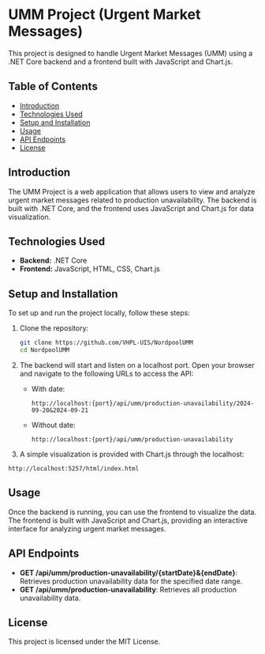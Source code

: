 # UMM Project (Urgent Market Messages)

This project is designed to handle Urgent Market Messages (UMM) using a .NET Core backend and a frontend built with JavaScript and Chart.js.

## Table of Contents
- [Introduction](#introduction)
- [Technologies Used](#technologies-used)
- [Setup and Installation](#setup-and-installation)
- [Usage](#usage)
- [API Endpoints](#api-endpoints)
- [License](#license)

## Introduction
The UMM Project is a web application that allows users to view and analyze urgent market messages related to production unavailability. The backend is built with .NET Core, and the frontend uses JavaScript and Chart.js for data visualization.

## Technologies Used
- **Backend:** .NET Core
- **Frontend:** JavaScript, HTML, CSS, Chart.js

## Setup and Installation
To set up and run the project locally, follow these steps:

1. Clone the repository:
    ```bash
    git clone https://github.com/VHPL-UIS/NordpoolUMM
    cd NordpoolUMM
    ```

2. The backend will start and listen on a localhost port. Open your browser and navigate to the following URLs to access the API:

    - With date:
      ```
      http://localhost:{port}/api/umm/production-unavailability/2024-09-20&2024-09-21
      ```

    - Without date:
      ```
      http://localhost:{port}/api/umm/production-unavailability

      ```
3. A simple visualization is provided with Chart.js through the localhost:
```
http://localhost:5257/html/index.html
```

## Usage
Once the backend is running, you can use the frontend to visualize the data. The frontend is built with JavaScript and Chart.js, providing an interactive interface for analyzing urgent market messages.

## API Endpoints
- **GET /api/umm/production-unavailability/{startDate}&{endDate}**: Retrieves production unavailability data for the specified date range.
- **GET /api/umm/production-unavailability**: Retrieves all production unavailability data.

## License
This project is licensed under the MIT License. 
